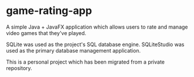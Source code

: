 # game-rating-app
A simple Java + JavaFX application which allows users to rate and manage video games that they've played. 

SQLite was used as the project's SQL database engine. SQLiteStudio was used as the primary database management application.

This is a personal project which has been migrated from a private repository.
